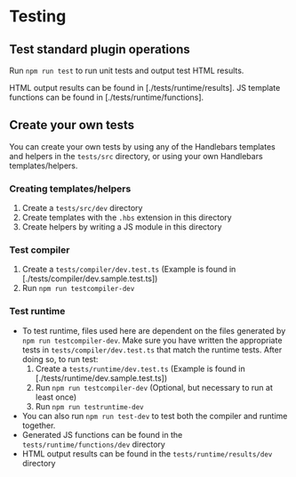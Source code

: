 # Testing


## Test standard plugin operations
Run `npm run test` to run unit tests and output test HTML results.

HTML output results can be found in [./tests/runtime/results].
JS template functions can be found in [./tests/runtime/functions].





## Create your own tests
You can create your own tests by using any of the Handlebars templates and helpers in the `tests/src` directory, or using your own Handlebars templates/helpers.



### Creating templates/helpers
1. Create a `tests/src/dev` directory
2. Create templates with the `.hbs` extension in this directory
3. Create helpers by writing a JS module in this directory



### Test compiler
1. Create a `tests/compiler/dev.test.ts` (Example is found in [./tests/compiler/dev.sample.test.ts])
2. Run `npm run testcompiler-dev`



### Test runtime
- To test runtime, files used here are dependent on the files generated by `npm run testcompiler-dev`. Make sure you have written the appropriate tests in `tests/compiler/dev.test.ts` that match the runtime tests. After doing so, to run test:
    1. Create a `tests/runtime/dev.test.ts` (Example is found in [./tests/runtime/dev.sample.test.ts])
    2. Run `npm run testcompiler-dev` (Optional, but necessary to run at least once)
    3. Run `npm run testruntime-dev`
- You can also run `npm run test-dev` to test both the compiler and runtime together.
- Generated JS functions can be found in the `tests/runtime/functions/dev` directory
- HTML output results can be found in the `tests/runtime/results/dev` directory